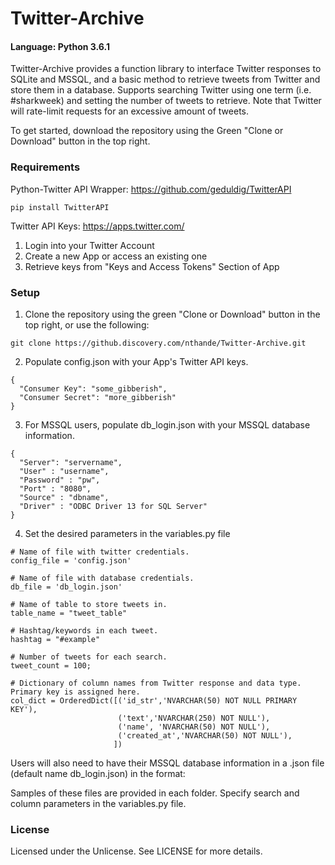 # Twitter-Archive
#### Language: Python 3.6.1

Twitter-Archive provides a function library to interface Twitter responses to SQLite and MSSQL, 
and a basic method to retrieve tweets from Twitter and store them in a database. Supports searching
Twitter using one term (i.e. #sharkweek) and setting the number of tweets to retrieve. Note that Twitter
will rate-limit requests for an excessive amount of tweets.

To get started, download the repository using the Green "Clone or Download" button in the top right.

### Requirements
Python-Twitter API Wrapper: https://github.com/geduldig/TwitterAPI
```
pip install TwitterAPI
```
Twitter API Keys: https://apps.twitter.com/
1. Login into your Twitter Account
2. Create a new App or access an existing one
3. Retrieve keys from "Keys and Access Tokens" Section of App

### Setup
1. Clone the repository using the green "Clone or Download" button in the top right, or use the following:
```
git clone https://github.discovery.com/nthande/Twitter-Archive.git
```
2. Populate config.json with your App's Twitter API keys.
```
{
  "Consumer Key": "some_gibberish",
  "Consumer Secret": "more_gibberish"
}
```
3. For MSSQL users, populate db_login.json with your MSSQL database information.
```
{
  "Server": "servername",
  "User" : "username",
  "Password" : "pw",
  "Port" : "8080",
  "Source" : "dbname",
  "Driver" : "ODBC Driver 13 for SQL Server"
}
```
4. Set the desired parameters in the variables.py file
```
# Name of file with twitter credentials.
config_file = 'config.json'

# Name of file with database credentials.
db_file = 'db_login.json'

# Name of table to store tweets in.
table_name = "tweet_table"

# Hashtag/keywords in each tweet.
hashtag = "#example"

# Number of tweets for each search.
tweet_count = 100;

# Dictionary of column names from Twitter response and data type. Primary key is assigned here.
col_dict = OrderedDict([('id_str','NVARCHAR(50) NOT NULL PRIMARY KEY'),
                        ('text','NVARCHAR(250) NOT NULL'),
                        ('name', 'NVARCHAR(50) NOT NULL'),
                        ('created_at','NVARCHAR(50) NOT NULL'),
                       ])
```


Users will also need to have their MSSQL database information in a .json 
file (default name db_login.json) in the format:




Samples of these files are provided in each folder. 
Specify search and column parameters in the variables.py file.

### License
Licensed under the Unlicense. See LICENSE for more details.

